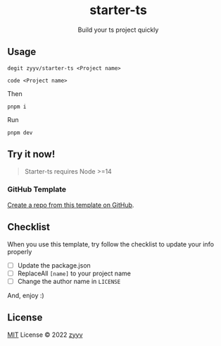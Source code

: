 <h1 align="center">starter-ts</h1>
<p align="center">Build your ts project quickly</p>

## Usage
```shell
degit zyyv/starter-ts <Project name>
```

```shell
code <Project name>
```

Then
    
```shell
pnpm i
```
Run
```shell
pnpm dev
```

## Try it now!

> Starter-ts requires Node >=14

### GitHub Template

[Create a repo from this template on GitHub](https://github.com/zyyv/starter-ts/generate).

## Checklist

When you use this template, try follow the checklist to update your info properly

- [ ] Update the package.json
- [ ] ReplaceAll `[name]` to your project name
- [ ] Change the author name in `LICENSE`

And, enjoy :)

## License

[MIT](./LICENSE) License © 2022 [zyyv](https://github.com/zyyv)
